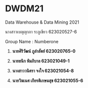 # DWDM21
Data Warehouse &amp; Data Mining 2021

นางสาวเบญญาภา ระภูเขียว 623020527-6

Group Name : Numberone

1. **นายศิริวัฒน์ ภูลำสัตย์ 623020765-0**

2. **นายธนิก พิมภิบาล 623021049-1**

3. **นางสาววนิศรา จงใจ 623021054-8**

4. **นายวิฆเนศ เกียรติเกษมสุข 623021055-6**
